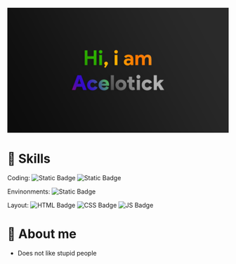 [![My banner](./preview.png)](https://acelotick.github.io)

# 🎯 Skills
Coding: ![Static Badge](https://img.shields.io/badge/JavaScript-Code-informational%3Fstyle%3Dflat%26logo%3DJavaScript%26logoColor%3Dwhite%26color%3Dffc21d%3FlabelColor%3D%23ffc21d?style=flat&logo=JavaScript&logoColor=white&labelColor=ffc21d&color=%23000) ![Static Badge](https://img.shields.io/badge/TypeScript-Code-informational%3Fstyle%3Dflat%26logo%3DJavaScript%26logoColor%3Dwhite%26color%3Dffc21d%3FlabelColor%3D%2300c0ff?style=flat&logo=TypeScript&logoColor=white&labelColor=00c0ff&color=%23000)

Envinonments: ![Static Badge](https://img.shields.io/badge/NodeJS-Environment-informational%3Fstyle%3Dflat%26logo%3DJavaScript%26logoColor%3Dwhite%26color%3Dffc21d%3FlabelColor%3D%23ffc21d?style=flat&logo=JavaScript&logoColor=white&labelColor=ffba00&color=%23000)

Layout: ![HTML Badge](https://img.shields.io/badge/HTML-Layout-black?style=flat&logo=html5&logoColor=white&labelColor=red) 
![CSS Badge](https://img.shields.io/badge/CSS-Style-black?style=flat&logo=css3&logoColor=white&labelColor=blue) 
![JS Badge](https://img.shields.io/badge/JS-Layout-black?style=flat&logo=javascript&logoColor=white&labelColor=yellow)

# 💼 About me
- Does not like stupid people
